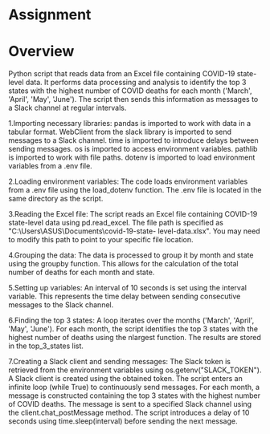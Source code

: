 # Assignment

# Overview
Python script that reads data from an Excel file containing COVID-19 state-level data. It performs data processing and analysis to identify the top 3 states with the highest number of COVID deaths for each month ('March', 'April', 'May', 'June'). The script then sends this information as messages to a Slack channel at regular intervals.

1.Importing necessary libraries:
        pandas is imported to work with data in a tabular format.
        WebClient from the slack library is imported to send messages to a Slack channel.
        time is imported to introduce delays between sending messages.
        os is imported to access environment variables.
        pathlib is imported to work with file paths.
        dotenv is imported to load environment variables from a .env file.

2.Loading environment variables:
        The code loads environment variables from a .env file using the load_dotenv function. The .env file is located in the same directory as the script.

3.Reading the Excel file:
        The script reads an Excel file containing COVID-19 state-level data using pd.read_excel. The file path is specified as "C:\Users\ASUS\Documents\covid-19-state-         level-data.xlsx". You may need to modify this path to point to your specific file location.

4.Grouping the data:
        The data is processed to group it by month and state using the groupby function. This allows for the calculation of the total number of deaths for each month and state.

5.Setting up variables:
        An interval of 10 seconds is set using the interval variable. This represents the time delay between sending consecutive messages to the Slack channel.

6.Finding the top 3 states:
        A loop iterates over the months ('March', 'April', 'May', 'June'). For each month, the script identifies the top 3 states with the highest number of deaths using the nlargest function. The results are stored in the top_3_states list.

7.Creating a Slack client and sending messages:
        The Slack token is retrieved from the environment variables using os.getenv("SLACK_TOKEN").
        A Slack client is created using the obtained token.
        The script enters an infinite loop (while True) to continuously send messages.
        For each month, a message is constructed containing the top 3 states with the highest number of COVID deaths.
        The message is sent to a specified Slack channel using the client.chat_postMessage method.
        The script introduces a delay of 10 seconds using time.sleep(interval) before sending the next message.
